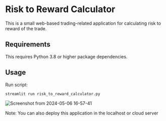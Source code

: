 # Risk to Reward Calculator
This is a small web-based trading-related application for calculating risk to reward of the trade.


## Requirements
This requires Python 3.8 or higher package dependencies.


## Usage
Run script:

    streamlit run risk_to_reward_calculator.py
    
![Screenshot from 2024-05-06 16-57-41](https://github.com/sunnysaxena/Risk-to-Reward/assets/11352227/fdc44911-1e0a-4cc6-ba02-38abf640470c)

Note: You can also deploy this application in the localhost or cloud server
